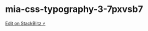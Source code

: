 # mia-css-typography-3-7pxvsb7

[Edit on StackBlitz ⚡️](https://stackblitz.com/edit/mia-css-typography-3-pxvsb7)
